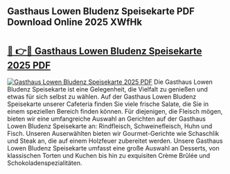 ## Gasthaus Lowen Bludenz Speisekarte PDF Download Online 2025 XWfHk

# <h2><a href="http://gc6d19.nevu.top/?p=Gasthaus+Lowen+Bludenz+Speisekarte">🔗 👉🔴 Gasthaus Lowen Bludenz Speisekarte 2025 PDF</a></h2>

[![Gasthaus Lowen Bludenz Speisekarte 2025 PDF](https://i.imgur.com/dBaPXMq.png)](http://gc6d19.nevu.top/?p=Gasthaus+Lowen+Bludenz+Speisekarte)
Die Gasthaus Lowen Bludenz Speisekarte ist eine Gelegenheit, die Vielfalt zu genießen und etwas für sich selbst zu wählen. Auf der Gasthaus Lowen Bludenz Speisekarte unserer Cafeteria finden Sie viele frische Salate, die Sie in einem speziellen Bereich finden können. Für diejenigen, die Fleisch mögen, bieten wir eine umfangreiche Auswahl an Gerichten auf der Gasthaus Lowen Bludenz Speisekarte an: Rindfleisch, Schweinefleisch, Huhn und Fisch. Unseren Auserwählten bieten wir Gourmet-Gerichte wie Schaschlik und Steak an, die auf einem Holzfeuer zubereitet werden. Unsere Gasthaus Lowen Bludenz Speisekarte umfasst eine große Auswahl an Desserts, von klassischen Torten und Kuchen bis hin zu exquisiten Crème Brûlée und Schokoladenspezialitäten.
